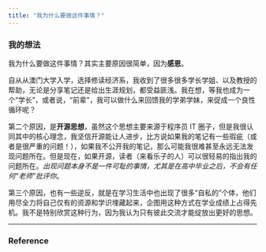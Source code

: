 ```yaml
---
title: "我为什么要做这件事情？"
---
```


### 我的想法

我为什么要做这件事情？其实主要原因很简单，因为**感恩**。

自从从澳门大学入学，选择修读经济系，我收到了很多很多学长学姐、以及教授的帮助，无论是分享笔记还是给出生涯规划，都受益匪浅。我在想，等我也成为一个“学长”，或者说，“前辈”，我可以做什么来回馈我的学弟学妹，来促成一个良性循环呢？

第二个原因，是**开源思想**，虽然这个思想主要来源于程序员 IT 圈子，但是我很认同其中的核心理念，我坚信开源能让人进步，比方说如果我的笔记有一些瑕疵（或者是很严重的问题！），如果我不公开我的笔记，那么可能我很难甚至永远无法发现问题所在。但是现在，如果开源，读者（来看乐子的人）可以很轻易的指出我的问题所在。*出现问题本身不是一件可耻的事情，尤其是在高中毕业之后，不会有任何“老师”批评你*。

第三个原因，也有一些逆反，就是在学习生活中也出现了很多“自私的”个体，他们用尽全力将自己仅有的资源和学识埋藏起来，企图用这种方式在学业成绩上占得先机。我不是特别欣赏这种行为，因为我认为只有彼此交流才能绽放出更好的思想。

---



### Reference 

